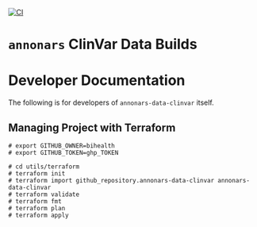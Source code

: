 [![CI](https://github.com/bihealth/annonars-data-clinvar/actions/workflows/build.yml/badge.svg)](https://github.com/bihealth/annonars-data-clinvar/actions/workflows/build.yml)

# `annonars` ClinVar Data Builds

# Developer Documentation

The following is for developers of `annonars-data-clinvar` itself.

## Managing Project with Terraform

```
# export GITHUB_OWNER=bihealth
# export GITHUB_TOKEN=ghp_TOKEN

# cd utils/terraform
# terraform init
# terraform import github_repository.annonars-data-clinvar annonars-data-clinvar
# terraform validate
# terraform fmt
# terraform plan
# terraform apply
```
